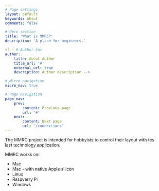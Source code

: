 ```yaml
---
# Page settings
layout: default
keywords: About
comments: false

# Hero section
title: 'What is MMRC?'
description: 'A place for beginners.'

<!-- # Author box
author:
    title: About Author
    title_url: '#'
    external_url: true
    description: Author description -->

# Micro navigation
micro_nav: true

# Page navigation
page_nav:
    prev:
        content: Previous page
        url: '#'
    next:
        content: Next page
        url: '/connections'
---
```

The MMRC project is intended for hobbyists to control their layout with tes last technology application. 

MMRC works on:

- Mac
- Mac - with native Apple silicon
- Linux
- Raspverry Pi
- Windows
